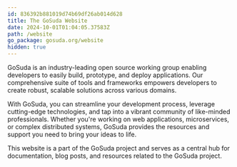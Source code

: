```yaml
---
id: 836392b881019d74b69df26ab014d628
title: The GoSuda Website
date: 2024-10-01T01:04:05.37583Z
path: /website
go_package: gosuda.org/website
hidden: true
---
```

GoSuda is an industry-leading open source working group enabling developers to easily build, prototype, and deploy applications. Our comprehensive suite of tools and frameworks empowers developers to create robust, scalable solutions across various domains.

With GoSuda, you can streamline your development process, leverage cutting-edge technologies, and tap into a vibrant community of like-minded professionals. Whether you're working on web applications, microservices, or complex distributed systems, GoSuda provides the resources and support you need to bring your ideas to life.

This website is a part of the GoSuda project and serves as a central hub for documentation, blog posts, and resources related to the GoSuda project.
